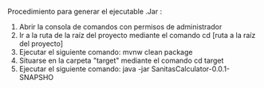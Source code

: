 Procedimiento para generar el ejecutable .Jar :

1) Abrir la consola de comandos con permisos de administrador
2) Ir a la ruta de la raíz del proyecto mediante el comando cd [ruta a la raíz del proyecto]
3) Ejecutar el siguiente comando: mvnw clean package
4) Situarse en la carpeta "target" mediante el comando cd target
5) Ejecutar el siguiente comando: java -jar SanitasCalculator-0.0.1-SNAPSHO
